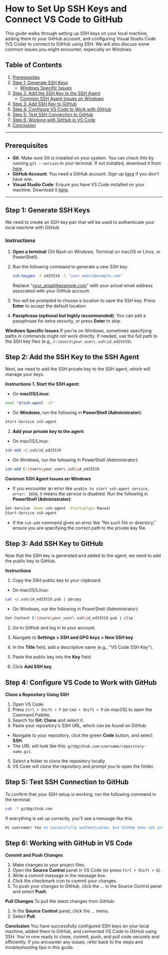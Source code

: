 # How to Set Up SSH Keys and Connect VS Code to GitHub

This guide walks through setting up SSH keys on your local machine, adding them to your GitHub account, and configuring Visual Studio Code (VS Code) to connect to GitHub using SSH. We will also discuss some common issues you might encounter, especially on Windows.

## Table of Contents
1. [Prerequisites](#prerequisites)
2. [Step 1: Generate SSH Keys](#step-1-generate-ssh-keys)
   - [Windows Specific Issues](#windows-specific-issues)
3. [Step 2: Add the SSH Key to the SSH Agent](#step-2-add-the-ssh-key-to-the-ssh-agent)
   - [Common SSH Agent Issues on Windows](#common-ssh-agent-issues-on-windows)
4. [Step 3: Add SSH Key to GitHub](#step-3-add-ssh-key-to-github)
5. [Step 4: Configure VS Code to Work with GitHub](#step-4-configure-vs-code-to-work-with-github)
6. [Step 5: Test SSH Connection to GitHub](#step-5-test-ssh-connection-to-github)
7. [Step 6: Working with GitHub in VS Code](#step-6-working-with-github-in-vs-code)
8. [Conclusion](#conclusion)

---

## Prerequisites

- **Git**: Make sure Git is installed on your system. You can check this by running `git --version` in your terminal. If not installed, download it from [here](https://git-scm.com/downloads).
- **GitHub Account**: You need a GitHub account. Sign up [here](https://github.com/) if you don't have one.
- **Visual Studio Code**: Ensure you have VS Code installed on your machine. Download it [here](https://code.visualstudio.com/).

---

## Step 1: Generate SSH Keys

We need to create an SSH key pair that will be used to authenticate your local machine with GitHub.

### Instructions

1. **Open a terminal** (Git Bash on Windows, Terminal on macOS or Linux, or PowerShell).
2. Run the following command to generate a new SSH key:

   ```bash
   ssh-keygen -t ed25519 -C "your_email@example.com"
   ```
   Replace "your_email@example.com" with your actual email address associated with your GitHub account.

3. You will be prompted to choose a location to save the SSH key. Press **Enter** to accept the default location
4. **Passphrase (optional but highly recommended)**: You can add a passphrase for extra security, or press **Enter** to skip.

**Windows Specific Issues**
If you're on Windows, sometimes specifying paths in commands might not work directly. If needed, use the full path to the SSH key files (e.g., `C:\Users\your_user\.ssh\id_ed25519`).

## Step 2: Add the SSH Key to the SSH Agent

Next, we need to add the SSH private key to the SSH agent, which will manage your keys.

**Instructions**
**1. Start the SSH agent:**

- On **macOS/Linux**:
```bash
eval "$(ssh-agent -s)"
```
- On **Windows**, run the following in **PowerShell (Administrator)**:
```bash
Start-Service ssh-agent
```
2. **Add your private key to the agent**:
- On macOS/Linux:
```bash
ssh-add ~/.ssh/id_ed25519
```
- On Windows, run the following in PowerShell (Administrator):
```bash
ssh-add C:\Users\your_user\.ssh\id_ed25519
```
**Common SSH Agent Issues on Windows**
- If you encounter an error like `unable to start ssh-agent service, error: 1058`, it means the service is disabled. Run the following in **PowerShell (Administrator)**:
```bash
Set-Service -Name ssh-agent -StartupType Manual
Start-Service ssh-agent
```
- If the `ssh-add` command gives an error like "No such file or directory," ensure you are specifying the correct path to the private key file.

## Step 3: Add SSH Key to GitHub
Now that the SSH key is generated and added to the agent, we need to add the public key to GitHub.

**Instructions**
1. Copy the SSH public key to your clipboard:
- On macOS/Linux:
```bash
cat ~/.ssh/id_ed25519.pub | pbcopy
```
- On Windows, run the following in PowerShell (Administrator):
```bash
Get-Content C:\Users\your_user\.ssh\id_ed25519.pub | clip
```
2. Go to GitHub and log in to your account.

3. Navigate to **Settings > SSH and GPG keys > New SSH key**.

4. In the **Title** field, add a descriptive name (e.g., "VS Code SSH Key").

5. Paste the public key into the **Key** field.

6. Click **Add SSH key**.

## Step 4: Configure VS Code to Work with GitHub
**Clone a Repository Using SSH**
1. Open VS Code.
2. Press `Ctrl + Shift + P` (or `Cmd + Shift + P` on macOS) to open the Command Palette.
3. Search for **Git: Clone** and select it.
4. Paste your repository's SSH URL, which can be found on GitHub:
- Navigate to your repository, click the green **Code** button, and select **SSH**.
- The URL will look like this: `git@github.com:username/repository-name.git`.
5. Select a folder to clone the repository locally.
6. VS Code will clone the repository and prompt you to open the folder.

## Step 5: Test SSH Connection to GitHub
To confirm that your SSH setup is working, run the following command in the terminal:
```bash
ssh -T git@github.com
```

If everything is set up correctly, you'll see a message like this:
```bash
Hi username! You've successfully authenticated, but GitHub does not provide shell access.
```

## Step 6: Working with GitHub in VS Code
**Commit and Push Changes**
1. Make changes to your project files.
2. Open the **Source Control** panel in VS Code (or press `Ctrl + Shift + G`).
3. Write a commit message in the message box.
4. Click the checkmark icon to commit your changes.
5. To push your changes to GitHub, click the ... in the Source Control panel and select **Push**.

**Pull Changes**
To pull the latest changes from GitHub:

1. In the **Source Control** panel, click the ... menu.
2. Select **Pull**.

**Conclusion**
You have successfully configured SSH keys on your local machine, added them to GitHub, and connected VS Code to GitHub using SSH. You're now ready to clone, commit, push, and pull code securely and efficiently. If you encounter any issues, refer back to the steps and troubleshooting tips in this guide.

